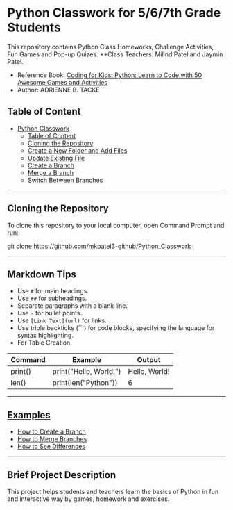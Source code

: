 # Python Classwork for 5/6/7th Grade Students
This repository contains Python Class Homeworks, Challenge Activities, Fun Games and Pop-up Quizes.
**Class Teachers: Milind Patel and Jaymin Patel.
- Reference Book: [Coding for Kids: Python: Learn to Code with 50 Awesome Games and Activities](https://www.amazon.com/Coding-Kids-Python-Awesome-Activities/dp/1641521759)
- Author: ADRIENNE B. TACKE

## Table of Content
- [Python Classwork](#python-classwork)
  - [Table of Content](#table-of-content)
  - [Cloning the Repository](#cloning-the-repository)
  - [Create a New Folder and Add Files](#create-a-new-folder-and-add-files)
  - [Update Existing File](#update-existing-file)
  - [Create a Branch](#create-a-branch)
  - [Merge a Branch](#merge-a-branch)
  - [Switch Between Branches](#switch-between-branches)
---

## Cloning the Repository

To clone this repository to your local computer, open Command Prompt and run:

git clone https://github.com/mkpatel3-github/Python_Classwork


---
## Markdown Tips

- Use `#` for main headings.
- Use `##` for subheadings.
- Separate paragraphs with a blank line.
- Use `-` for bullet points.
- Use `[Link Text](url)` for links.
- Use triple backticks (\`\`\`) for code blocks, specifying the language for syntax highlighting.
- For Table Creation.

| Command | Example | Output |
|---------|---------|--------|
|print() | print("Hello, World!") | Hello, World! |
|len() | print(len("Python")) | 6 |


---

## [Examples](#examples)

- [How to Create a Branch](#how-to-create-a-branch)
- [How to Merge Branches](#how-to-merge-branches)
- [How to See Differences](#how-to-see-differences)

---

## Brief Project Description

This project helps students and teachers learn the basics of Python in fun and interactive way by games, homework and exercises.

